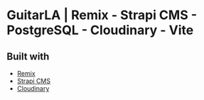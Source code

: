 # GuitarLA | Remix - Strapi CMS - PostgreSQL - Cloudinary - Vite 

## Built with
- [Remix](https://remix.run/)
- [Strapi CMS](https://strapi.io/)
- [Cloudinary](https://cloudinary.com/)